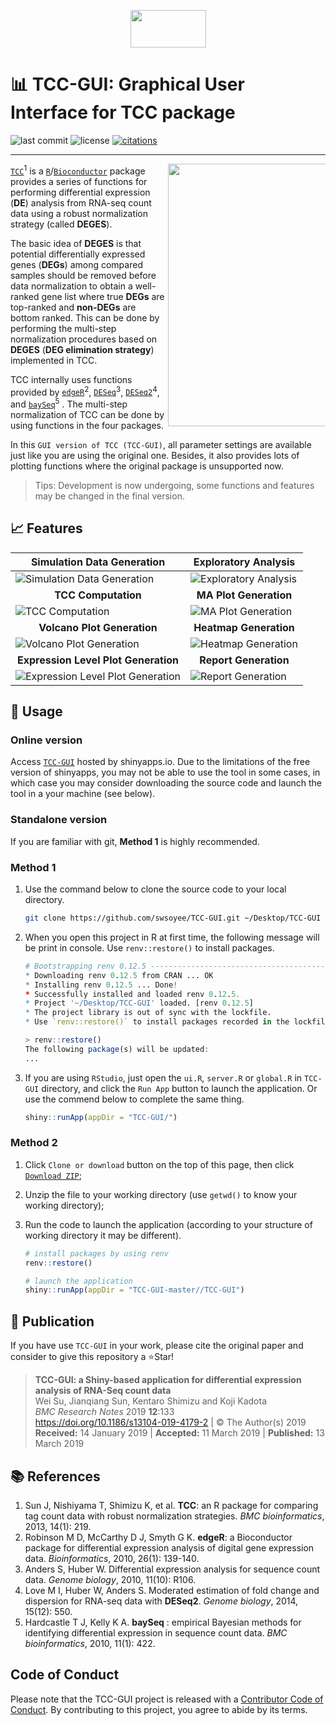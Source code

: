 <p align="center">
    <img src="https://raw.githubusercontent.com/swsoyee/TCC-GUI/master/TCC-GUI/www/tccLogo.png" width="121" height="60">  
</p>

# 📊 TCC-GUI: Graphical User Interface for TCC package

![last commit](https://img.shields.io/github/last-commit/swsoyee/TCC-GUI.svg)
![license](https://img.shields.io/github/license/swsoyee/TCC-GUI.svg)
[![citations](https://img.shields.io/badge/citations-13-blue?link=https://scholar.google.com/scholar?rlz=1C5CHFA_enJP843JP843&um=1&ie=UTF-8&lr&cites=4813951894701221269)](https://bmcresnotes.biomedcentral.com/articles/10.1186/s13104-019-4179-2)

---

<img src="https://raw.githubusercontent.com/swsoyee/TCC-GUI/master/ScreenShot/Home.png" width="420" align="right" style="max-width: 50%">

[`TCC`](http://bioconductor.org/packages/TCC/)<sup>1</sup> is a [`R`](https://www.r-project.org/)/[`Bioconductor`](https://www.bioconductor.org/) package provides a series of functions for performing differential expression  (**DE**)  analysis from    RNA-seq count data using a robust normalization strategy (called **DEGES**).  

The basic idea of **DEGES** is that potential differentially expressed genes (**DEGs**) among compared samples should be removed before data normalization to obtain a well-ranked gene list where true **DEGs** are top-ranked and **non-DEGs** are bottom ranked. This can be done by performing the multi-step normalization procedures based on **DEGES** (**DEG elimination strategy**) implemented in TCC.  

TCC internally uses functions provided by [`edgeR`](https://www.bioconductor.org/packages/release/bioc/html/edgeR.html)<sup>2</sup>, [`DESeq`](https://www.bioconductor.org/packages/release/bioc/html/DESeq.html)<sup>3</sup>, [`DESeq2`](https://www.bioconductor.org/packages/release/bioc/html/DESeq2.html)<sup>4</sup>, and [`baySeq`](https://www.bioconductor.org/packages/release/bioc/html/baySeq.html)<sup>5</sup> . The multi-step normalization of TCC can be done by using functions in the four packages.  

In this `GUI version of TCC (TCC-GUI)`, all parameter settings are available just like you are using the original one. Besides, it also provides lots of plotting functions where the original package is unsupported now.  

> Tips: Development is now undergoing, some functions and features may be changed in the final version.

## 📈 Features

| Simulation Data Generation| Exploratory Analysis|
| --- | --- |
| ![Simulation Data Generation](https://raw.githubusercontent.com/swsoyee/TCC-GUI/master/ScreenShot/beta1.png) | ![Exploratory Analysis](https://raw.githubusercontent.com/swsoyee/TCC-GUI/master/ScreenShot/beta2.png) |
| <div align="center">**TCC Computation**</div>| <div align="center">**MA Plot Generation**</div>|
| ![TCC Computation](https://raw.githubusercontent.com/swsoyee/TCC-GUI/master/ScreenShot/beta3.png) | ![MA Plot Generation](https://raw.githubusercontent.com/swsoyee/TCC-GUI/master/ScreenShot/beta4.png) |
| <div align="center">**Volcano Plot Generation**</div>| <div align="center">**Heatmap Generation**</div>|
| ![Volcano Plot Generation](https://raw.githubusercontent.com/swsoyee/TCC-GUI/master/ScreenShot/beta5.png) | ![Heatmap Generation](https://raw.githubusercontent.com/swsoyee/TCC-GUI/master/ScreenShot/beta7.png) |
| <div align="center">**Expression Level Plot Generation**</div>| <div align="center">**Report Generation**</div>|
| ![Expression Level Plot Generation](https://raw.githubusercontent.com/swsoyee/TCC-GUI/master/ScreenShot/beta8.png) | ![Report Generation](https://raw.githubusercontent.com/swsoyee/TCC-GUI/master/ScreenShot/beta9.png) |

## 📔 Usage

### Online version

Access [`TCC-GUI`](https://infinityloop.shinyapps.io/TCC-GUI/) hosted by shinyapps.io. Due to the limitations of the free version of shinyapps, you may not be able to use the tool in some cases, in which case you may consider downloading the source code and launch the tool in a your machine (see below).  

### Standalone version  

If you are familiar with git, **Method 1** is highly recommended.

### Method 1

1. Use the command below to clone the source code to your local directory.

    ```bash
    git clone https://github.com/swsoyee/TCC-GUI.git ~/Desktop/TCC-GUI
    ```

2. When you open this project in R at first time, the following message will be print in console. Use `renv::restore()` to install packages.

    ```r
    # Bootstrapping renv 0.12.5 --------------------------------------------------
    * Downloading renv 0.12.5 from CRAN ... OK
    * Installing renv 0.12.5 ... Done!
    * Successfully installed and loaded renv 0.12.5.
    * Project '~/Desktop/TCC-GUI' loaded. [renv 0.12.5]
    * The project library is out of sync with the lockfile.
    * Use `renv::restore()` to install packages recorded in the lockfile.
    
    > renv::restore()
    The following package(s) will be updated:
    ...
    ````

3. If you are using `RStudio`, just open the `ui.R`, `server.R` or `global.R` in `TCC-GUI` directory, and click the `Run App` button to launch the application. Or use the commend below to complete the same thing.

    ```r
    shiny::runApp(appDir = "TCC-GUI/")
    ```

### Method 2

1. Click `Clone or download` button on the top of this page, then click [`Download ZIP`](https://github.com/swsoyee/TCC-GUI/archive/master.zip);  
2. Unzip the file to your working directory (use `getwd()` to know your working directory);  
3. Run the code to launch the application (according to your structure of working directory it may be different).  

    ```R
    # install packages by using renv
    renv::restore()

    # launch the application
    shiny::runApp(appDir = "TCC-GUI-master//TCC-GUI")
    ```

## 📕 Publication

If you have use `TCC-GUI` in your work, please cite the original paper and consider to give this repository a ⭐Star!  

> **TCC-GUI: a Shiny-based application for differential expression analysis of RNA-Seq count data**  
Wei Su, Jianqiang Sun, Kentaro Shimizu and Koji Kadota  
*BMC Research Notes* 2019 **12**:133  
https://doi.org/10.1186/s13104-019-4179-2 | © The Author(s) 2019  
**Received:** 14 January 2019 | **Accepted:** 11 March 2019 | **Published:** 13 March 2019

## 📚 References

1. Sun J, Nishiyama T, Shimizu K, et al. **TCC**: an R package for comparing tag count data with robust normalization strategies. *BMC bioinformatics*, 2013, 14(1): 219.  
2. Robinson M D, McCarthy D J, Smyth G K. **edgeR**: a Bioconductor package for differential expression analysis of digital gene expression data. *Bioinformatics*, 2010, 26(1): 139-140.  
3. Anders S, Huber W. Differential expression analysis for sequence count data. *Genome biology*, 2010, 11(10): R106.  
4. Love M I, Huber W, Anders S. Moderated estimation of fold change and dispersion for RNA-seq data with **DESeq2**. *Genome biology*, 2014, 15(12): 550.  
5. Hardcastle T J, Kelly K A. **baySeq** : empirical Bayesian methods for identifying differential expression in sequence count data. *BMC bioinformatics*, 2010, 11(1): 422.  

## Code of Conduct

Please note that the TCC-GUI project is released with a [Contributor Code of Conduct](https://contributor-covenant.org/version/2/0/CODE_OF_CONDUCT.html). By contributing to this project, you agree to abide by its terms.  
